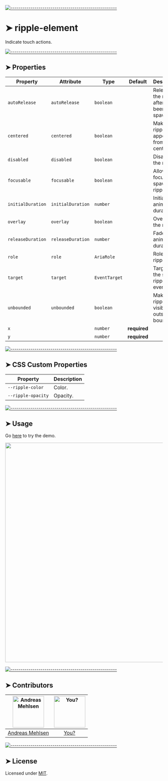 
[![-----------------------------------------------------](https://raw.githubusercontent.com/andreasbm/readme/master/assets/lines/colored.png)](#ripple-element)

# ➤ ripple-element

Indicate touch actions.

[![-----------------------------------------------------](https://raw.githubusercontent.com/andreasbm/readme/master/assets/lines/colored.png)](#properties)

## ➤ Properties

| Property          | Attribute         | Type          | Default      | Description                                    |
|-------------------|-------------------|---------------|--------------|------------------------------------------------|
| `autoRelease`     | `autoRelease`     | `boolean`     |              | Releases the ripple after it has been spawned. |
| `centered`        | `centered`        | `boolean`     |              | Makes ripple appear from the center.           |
| `disabled`        | `disabled`        | `boolean`     |              | Disables the ripple.                           |
| `focusable`       | `focusable`       | `boolean`     |              | Allows focusin to spawn a ripple.              |
| `initialDuration` | `initialDuration` | `number`      |              | Initial animation duration.                    |
| `overlay`         | `overlay`         | `boolean`     |              | Overlays the ripple.                           |
| `releaseDuration` | `releaseDuration` | `number`      |              | Fade out animation duration.                   |
| `role`            | `role`            | `AriaRole`    |              | Role of the ripple.                            |
| `target`          | `target`          | `EventTarget` |              | Target for the spawn ripple events.            |
| `unbounded`       | `unbounded`       | `boolean`     |              | Makes the ripple visible outside the bounds.   |
| `x`               |                   | `number`      | **required** |                                                |
| `y`               |                   | `number`      | **required** |                                                |


[![-----------------------------------------------------](https://raw.githubusercontent.com/andreasbm/readme/master/assets/lines/colored.png)](#css-custom-properties)

## ➤ CSS Custom Properties

| Property           | Description |
|--------------------|-------------|
| `--ripple-color`   | Color.      |
| `--ripple-opacity` | Opacity.    |



[![-----------------------------------------------------](https://raw.githubusercontent.com/andreasbm/readme/master/assets/lines/colored.png)](#usage)

## ➤ Usage

Go [here](https://weightless.dev/elements/ripple) to try the demo.

<a href="https://weightless.dev/elements/ripple" align="center">
  <img src="https://raw.githubusercontent.com/andreasbm/elements/master/screenshots/ripple-element.png?token=AF-iBfW58puayCKEgAhQxjkFbGJsFLBeks5chEq4wA%3D%3D" width="700" />
</a>


[![-----------------------------------------------------](https://raw.githubusercontent.com/andreasbm/readme/master/assets/lines/colored.png)](#contributors)

## ➤ Contributors
	
|[<img alt="Andreas Mehlsen" src="https://avatars1.githubusercontent.com/u/6267397?s=460&v=4" width="100">](https://twitter.com/andreasmehlsen) | [<img alt="You?" src="https://joeschmoe.io/api/v1/random" width="100">](https://github.com/andreasbm/weightless/blob/master/CONTRIBUTING.md)|
|:---: | :---:|
|[Andreas Mehlsen](https://twitter.com/andreasmehlsen) | [You?](https://github.com/andreasbm/weightless/blob/master/CONTRIBUTING.md)|

[![-----------------------------------------------------](https://raw.githubusercontent.com/andreasbm/readme/master/assets/lines/colored.png)](#license)

## ➤ License
	
Licensed under [MIT](https://opensource.org/licenses/MIT).